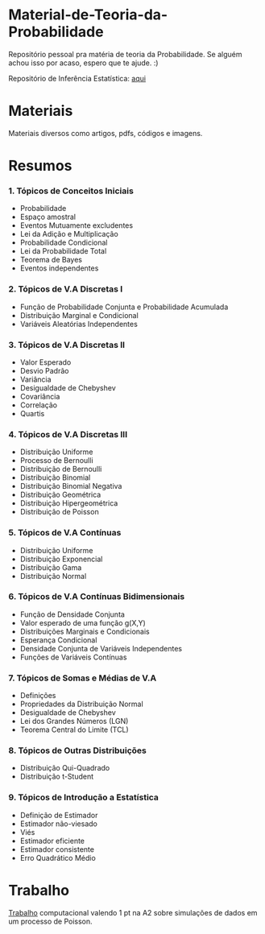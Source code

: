 # Material-de-Teoria-da-Probabilidade
Repositório pessoal pra matéria de teoria da Probabilidade. 
Se alguém achou isso por acaso, espero que te ajude. :)

Repositório de Inferência Estatística: [aqui](https://github.com/iaracastro/InferenciaEstatistica) <br/>

# Materiais
Materiais diversos como artigos, pdfs, códigos e imagens.

# Resumos
### 1. Tópicos de Conceitos Iniciais
  - Probabilidade
  - Espaço amostral
  - Eventos Mutuamente excludentes
  - Lei da Adição e Multiplicação
  - Probabilidade Condicional
  - Lei da Probabilidade Total
  - Teorema de Bayes
  - Eventos independentes
  
### 2. Tópicos de V.A Discretas I
  - Função de Probabilidade Conjunta e Probabilidade Acumulada
  - Distribuição Marginal e Condicional
  - Variáveis Aleatórias Independentes
  
### 3. Tópicos de V.A Discretas II
  - Valor Esperado
  - Desvio Padrão
  - Variância
  - Desigualdade de Chebyshev
  - Covariância
  - Correlação
  - Quartis
  
### 4. Tópicos de V.A Discretas III
  - Distribuição Uniforme
  - Processo de Bernoulli
  - Distribuição de Bernoulli
  - Distribuição Binomial
  - Distribuição Binomial Negativa
  - Distribuição Geométrica
  - Distribuição Hipergeométrica
  - Distribuição de Poisson
 
### 5. Tópicos de V.A Contínuas
  - Distribuição Uniforme
  - Distribuição Exponencial
  - Distribuição Gama
  - Distribuição Normal
  
### 6. Tópicos de V.A Contínuas Bidimensionais
  - Função de Densidade Conjunta
  - Valor esperado de uma função g(X,Y)
  - Distribuições Marginais e Condicionais
  - Esperança Condicional
  - Densidade Conjunta de Variáveis Independentes
  - Funções de Variáveis Contínuas
  
 ### 7. Tópicos de Somas e Médias de V.A
  - Definições
  - Propriedades da Distribuição Normal
  - Desigualdade de Chebyshev
  - Lei dos Grandes Números (LGN)
  - Teorema Central do Limite (TCL)
  
 ### 8. Tópicos de Outras Distribuições
  - Distribuição Qui-Quadrado
  - Distribuição t-Student
  
 ### 9. Tópicos de Introdução a Estatística
  - Definição de Estimador
  - Estimador não-viesado
  - Viés
  - Estimador eficiente
  - Estimador consistente
  - Erro Quadrático Médio
  
# Trabalho
[Trabalho](https://github.com/iaracastro/TeoriaDaProbabilidade/tree/main/Trabalho) computacional valendo 1 pt na A2 sobre simulações de dados em um processo de Poisson.

